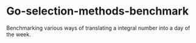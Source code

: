 # Go-selection-methods-benchmark
Benchmarking various ways of translating a integral number into a day of the week.
